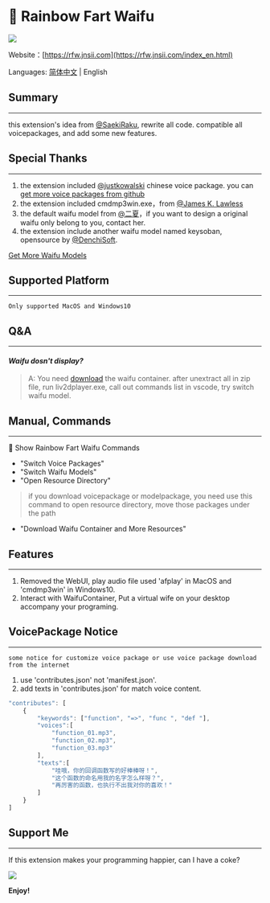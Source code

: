 # 🌈 Rainbow Fart Waifu
![](https://s1.ax1x.com/2020/08/21/dNvHfS.gif)

Website：[https://rfw.jnsii.com](https://rfw.jnsii.com/index_en.html)

Languages: [简体中文](./README.zh.md) | English

## Summary

----

this extension's idea from [@SaekiRaku](https://github.com/SaekiRaku/vscode-rainbow-fart), rewrite all code. compatible all voicepackages, and add some new features.

## Special Thanks

---

1. the extension included [@justkowalski](https://github.com/JustKowalski) chinese voice package. you can [get more voice packages from github](https://github.com/topics/rainbow-fart) 
2. the extension included cmdmp3win.exe，from [@James K. Lawless](http://jiml.us) 
3. the default waifu model from [@二夏](https://erxia207.lofter.com)，if you want to design a original waifu only belong to you, contact her. 
4. the extension include another waifu model named keysoban, opensource by [@DenchiSoft](https://twitter.com/DenchiSoft/status/1036017773011525632).

[Get More Waifu Models](https://github.com/ezshine/live2d-model-collections)

## Supported Platform

---

~~~~
Only supported MacOS and Windows10
~~~~

## Q&A

---

#### _Waifu dosn't display?_
> A: You need [download](https://github.com/ezshine/live2d-model-collections) the waifu container. after unextract all in zip file, run liv2dplayer.exe, call out commands list in vscode, try switch waifu model.

## Manual, Commands

---

🌈 Show Rainbow Fart Waifu Commands

- "Switch Voice Packages"
- "Switch Waifu Models"
- "Open Resource Directory"

> if you download voicepackage or modelpackage, you need use this command to open resource directory, move those packages under the path

- "Download Waifu Container and More Resources"

## Features

---

1. Removed the WebUI, play audio file used 'afplay' in MacOS and 'cmdmp3win' in Windows10. 
2. Interact with WaifuContainer, Put a virtual wife on your desktop accompany your programing.

## VoicePackage Notice

---

~~~~
some notice for customize voice package or use voice package download from the internet
~~~~

1. use 'contributes.json' not 'manifest.json'.
2. add texts in 'contributes.json' for match voice content.

~~~~javascript
"contributes": [
    {
        "keywords": ["function", "=>", "func ", "def "],
        "voices":[
            "function_01.mp3",
            "function_02.mp3",
            "function_03.mp3"
        ],
        "texts":[
            "哇哦，你的回调函数写的好棒棒呀！",
            "这个函数的命名用我的名字怎么样呀？",
            "再厉害的函数，也执行不出我对你的喜欢！"
        ]
    }
]
~~~~

## Support Me

---

If this extension makes your programming happier, can I have a coke?

![](./resources/donate.jpg)





**Enjoy!**